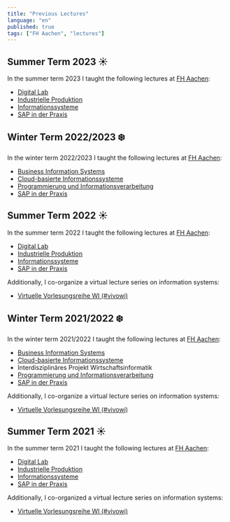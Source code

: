 ```yaml
---
title: "Previous Lectures"
language: "en"
published: true
tags: ["FH Aachen", "lectures"]
---
```


## Summer Term 2023 ☀️

In the summer term 2023 I taught the following lectures at [FH Aachen](https://www.fh-aachen.de):

- [Digital Lab](/teaching/lectures/2023/summer_term/digital_lab)
- [Industrielle Produktion](/teaching/lectures/2023/summer_term/industrielle_produktion)
- [Informationssysteme](/teaching/lectures/2023/summer_term/informationssysteme)
- [SAP in der Praxis](/teaching/lectures/2023/summer_term/sap_in_der_praxis)

## Winter Term 2022/2023 ❄️

In the winter term 2022/2023 I taught the following lectures at [FH Aachen](https://www.fh-aachen.de/):

- [Business Information Systems](/teaching/lectures/2022/winter_term/business_information_systems)
- [Cloud-basierte Informationssysteme](/teaching/lectures/2022/winter_term/cloud_based_is)
- [Programmierung und Informationsverarbeitung](/teaching/lectures/2022/winter_term/programmierung)
- [SAP in der Praxis](/teaching/lectures/2022/winter_term/sap_in_der_praxis)

## Summer Term 2022 ☀️

In the summer term 2022 I taught the following lectures at [FH Aachen](https://www.fh-aachen.de):

- [Digital Lab](/teaching/lectures/2022/summer_term/digital_lab)
- [Industrielle Produktion](/teaching/lectures/2022/summer_term/industrielle_produktion)
- [Informationssysteme](/teaching/lectures/2022/summer_term/informationssysteme)
- [SAP in der Praxis](/teaching/lectures/2022/summer_term/sap_in_der_praxis)

Additionally, I co-organize a virtual lecture series on information systems:

- [Virtuelle Vorlesungsreihe WI (#vivowi)](https://taxxas.com/d.php?id=vvwi)

## Winter Term 2021/2022 ❄️

In the winter term 2021/2022 I taught the following lectures at [FH Aachen](https://www.fh-aachen.de):

- [Business Information Systems](/teaching/lectures/2021/winter_term/business_information_systems)
- [Cloud-basierte Informationssysteme](/teaching/lectures/2021/winter_term/cloud_based_is)
- Interdisziplinäres Projekt Wirtschaftsinformatik
- [Programmierung und Informationsverarbeitung](/teaching/lectures/2021/winter_term/programmierung)
- [SAP in der Praxis](/teaching/lectures/2021/winter_term/sap_in_der_praxis)

Additionally, I co-organize a virtual lecture series on information systems:

- [Virtuelle Vorlesungsreihe WI (#vivowi)](https://taxxas.com/d.php?id=vvwi)

## Summer Term 2021 ☀️

In the summer term 2021 I taught the following lectures at [FH Aachen](https://www.fh-aachen.de):

- [Digital Lab](/teaching/lectures/2021/summer_term/digital_lab)
- [Industrielle Produktion](/teaching/lectures/2021/summer_term/industrielle_produktion)
- [Informationssysteme](/teaching/lectures/2021/summer_term/informationssysteme)
- [SAP in der Praxis](/teaching/lectures/2021/summer_term/sap_in_der_praxis)

Additionally, I co-organized a virtual lecture series on information systems:

- [Virtuelle Vorlesungsreihe WI (#vivowi)](/teaching/lectures/2021/summer_term/vivowi)
